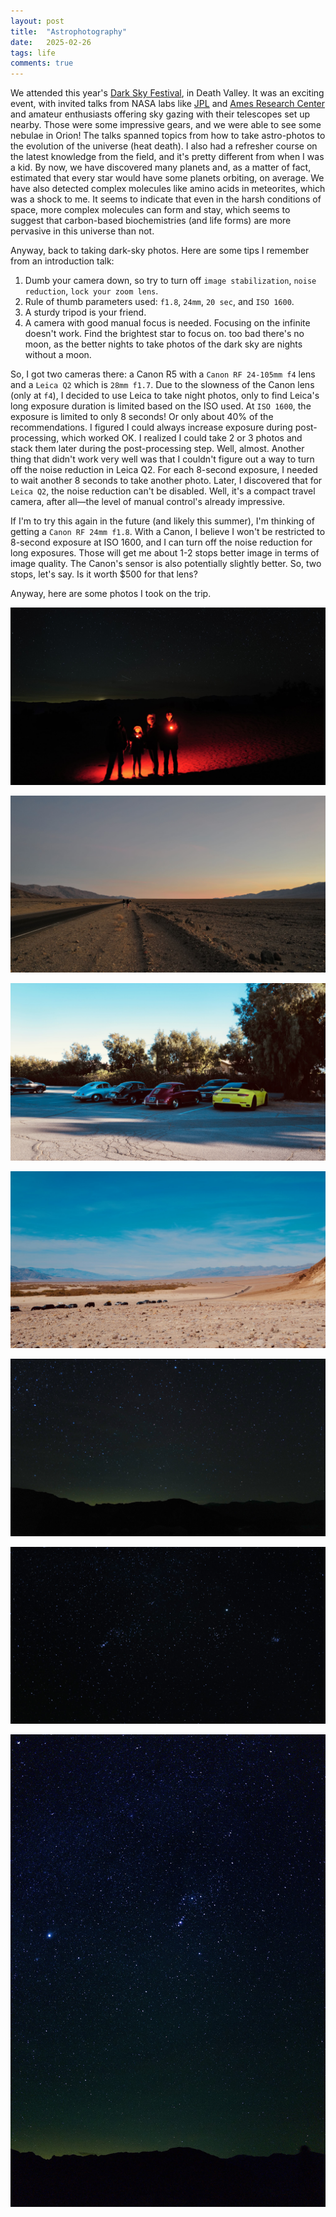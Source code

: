 ```yaml
---
layout: post
title:  "Astrophotography"
date:   2025-02-26
tags: life 
comments: true
---
```


We attended this year's [Dark Sky Festival](https://www.nps.gov/deva/planyourvisit/darkskyfestival.htm), in Death Valley. It was an exciting event, with invited talks from NASA labs like [JPL](https://www.jpl.nasa.gov/) and [Ames Research Center](https://www.nasa.gov/ames/) and amateur enthusiasts offering sky gazing with their telescopes set up nearby. Those were some impressive gears, and we were able to see some nebulae in Orion! The talks spanned topics from how to take astro-photos to the evolution of the universe (heat death). I also had a refresher course on the latest knowledge from the field, and it's pretty different from when I was a kid. By now, we have discovered many planets and, as a matter of fact, estimated that every star would have some planets orbiting, on average. We have also detected complex molecules like amino acids in meteorites, which was a shock to me. It seems to indicate that even in the harsh conditions of space, more complex molecules can form and stay, which seems to suggest that carbon-based biochemistries (and life forms) are more pervasive in this universe than not.

Anyway, back to taking dark-sky photos. Here are some tips I remember from an introduction talk: 

1. Dumb your camera down, so try to turn off `image stabilization`, `noise reduction`, `lock your zoom lens`.
2. Rule of thumb parameters used: `f1.8`, `24mm`, `20 sec`, and `ISO 1600`.
3. A sturdy tripod is your friend.
4. A camera with good manual focus is needed. Focusing on the infinite doesn't work. Find the brightest star to focus on. too bad there's no moon, as the better nights to take photos of the dark sky are nights without a moon.

So, I got two cameras there: a Canon R5 with a `Canon RF 24-105mm f4` lens and a `Leica Q2` which is `28mm f1.7`. Due to the slowness of the Canon lens (only at `f4`), I decided to use Leica to take night photos, only to find Leica's long exposure duration is limited based on the ISO used. At `ISO 1600`, the exposure is limited to only 8 seconds! Or only about 40% of the recommendations. I figured I could always increase exposure during post-processing, which worked OK. I realized I could take 2 or 3 photos and stack them later during the post-processing step. Well, almost. Another thing that didn't work very well was that I couldn't figure out a way to turn off the noise reduction in Leica Q2. For each 8-second exposure, I needed to wait another 8 seconds to take another photo. Later, I discovered that for `Leica Q2`, the noise reduction can't be disabled. Well, it's a compact travel camera, after all—the level of manual control's already impressive.

If I'm to try this again in the future (and likely this summer), I'm thinking of getting a `Canon RF 24mm f1.8`. With a Canon, I believe I won't be restricted to 8-second exposure at ISO 1600, and I can turn off the noise reduction for long exposures. Those will get me about 1-2 stops better image in terms of image quality. The Canon's sensor is also potentially slightly better. So, two stops, let's say. Is it worth $500 for that lens?

Anyway, here are some photos I took on the trip. 

![family](/assets/images/2025-02-26-family.jpeg)

![sunset](/assets/images/2025-02-26-sunset.jpeg)

![stars1](/assets/images/2025-02-26-porsche.jpeg)

![stars2](/assets/images/2025-02-26-road.jpeg)

![sky](/assets/images/2025-02-26-sky1.jpeg)

![sky](/assets/images/2025-02-26-stars.jpeg)

![sky](/assets/images/2025-02-26-sky.jpg)


